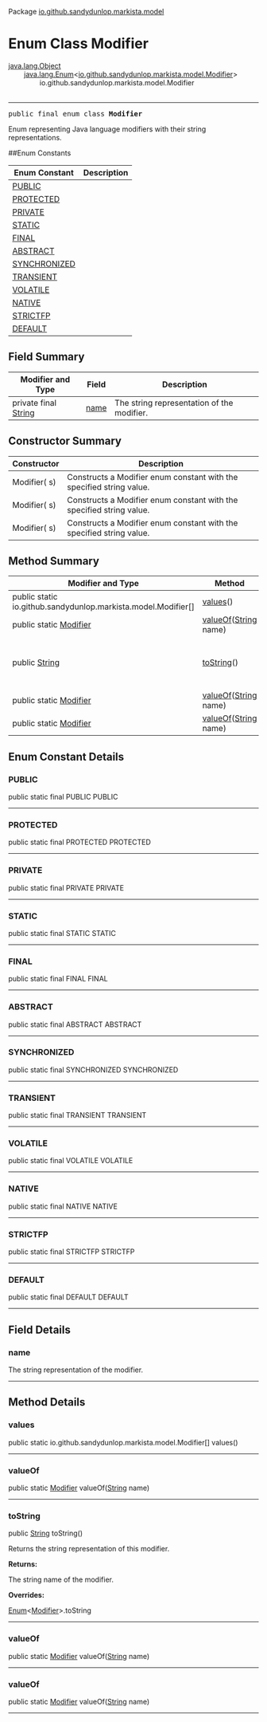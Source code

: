 Package [io.github.sandydunlop.markista.model](index.md)

# Enum Class Modifier
[java.lang.Object](https://docs.oracle.com/en/java/javase/24/docs/api/java.base/java/lang/Object.html)<br/>
        [java.lang.Enum](https://docs.oracle.com/en/java/javase/24/docs/api/java.base/java/lang/Enum.html)<[io.github.sandydunlop.markista.model.Modifier](Modifier.md)><br/>
                io.github.sandydunlop.markista.model.Modifier<br/>
<br/>

----

<span style="font-family: monospace;">public final enum class __Modifier__</span>

Enum representing Java language modifiers with their string 
representations.


##Enum Constants

| Enum Constant                 | Description |
|-------------------------------|-------------|
| [PUBLIC](#public)             |             |
| [PROTECTED](#protected)       |             |
| [PRIVATE](#private)           |             |
| [STATIC](#static)             |             |
| [FINAL](#final)               |             |
| [ABSTRACT](#abstract)         |             |
| [SYNCHRONIZED](#synchronized) |             |
| [TRANSIENT](#transient)       |             |
| [VOLATILE](#volatile)         |             |
| [NATIVE](#native)             |             |
| [STRICTFP](#strictfp)         |             |
| [DEFAULT](#default)           |             |

## Field Summary

| Modifier and Type                                                                                          | Field         | Description                                |
|------------------------------------------------------------------------------------------------------------|---------------|--------------------------------------------|
| private final [String](https://docs.oracle.com/en/java/javase/24/docs/api/java.base/java/lang/String.html) | [name](#name) | The string representation of the modifier. |

## Constructor Summary

| Constructor  | Description                                                          |
|--------------|----------------------------------------------------------------------|
| Modifier( s) | Constructs a Modifier enum constant with the specified string value. |
| Modifier( s) | Constructs a Modifier enum constant with the specified string value. |
| Modifier( s) | Constructs a Modifier enum constant with the specified string value. |

## Method Summary

| Modifier and Type                                                                                   | Method                                                                                                                 | Description                                         |
|-----------------------------------------------------------------------------------------------------|------------------------------------------------------------------------------------------------------------------------|-----------------------------------------------------|
| public static io.github.sandydunlop.markista.model.Modifier\[]                                      | [values](#values)()                                                                                                    |                                                     |
| public static [Modifier](Modifier.md)                                                               | [valueOf](#valueof)([String](https://docs.oracle.com/en/java/javase/24/docs/api/java.base/java/lang/String.html) name) |                                                     |
| public [String](https://docs.oracle.com/en/java/javase/24/docs/api/java.base/java/lang/String.html) | [toString](#tostring)()                                                                                                | Returns the string representation of this modifier. |
| public static [Modifier](Modifier.md)                                                               | [valueOf](#valueof)([String](https://docs.oracle.com/en/java/javase/24/docs/api/java.base/java/lang/String.html) name) |                                                     |
| public static [Modifier](Modifier.md)                                                               | [valueOf](#valueof)([String](https://docs.oracle.com/en/java/javase/24/docs/api/java.base/java/lang/String.html) name) |                                                     |

## Enum Constant Details

### PUBLIC

public static final PUBLIC PUBLIC




---

### PROTECTED

public static final PROTECTED PROTECTED




---

### PRIVATE

public static final PRIVATE PRIVATE




---

### STATIC

public static final STATIC STATIC




---

### FINAL

public static final FINAL FINAL




---

### ABSTRACT

public static final ABSTRACT ABSTRACT




---

### SYNCHRONIZED

public static final SYNCHRONIZED SYNCHRONIZED




---

### TRANSIENT

public static final TRANSIENT TRANSIENT




---

### VOLATILE

public static final VOLATILE VOLATILE




---

### NATIVE

public static final NATIVE NATIVE




---

### STRICTFP

public static final STRICTFP STRICTFP




---

### DEFAULT

public static final DEFAULT DEFAULT




---


## Field Details

### name

The string representation of the modifier.


---


## Method Details

### values

public static io.github.sandydunlop.markista.model.Modifier\[] values()




---

### valueOf

public static [Modifier](Modifier.md) valueOf([String](https://docs.oracle.com/en/java/javase/24/docs/api/java.base/java/lang/String.html) name)




---

### toString

public [String](https://docs.oracle.com/en/java/javase/24/docs/api/java.base/java/lang/String.html) toString()

Returns the string representation of this modifier.

**Returns:**

The string name of the modifier.

**Overrides:**

[Enum](https://docs.oracle.com/en/java/javase/24/docs/api/java.base/java/lang/Enum.html)<[Modifier](Modifier.md)>.toString


---

### valueOf

public static [Modifier](Modifier.md) valueOf([String](https://docs.oracle.com/en/java/javase/24/docs/api/java.base/java/lang/String.html) name)




---

### valueOf

public static [Modifier](Modifier.md) valueOf([String](https://docs.oracle.com/en/java/javase/24/docs/api/java.base/java/lang/String.html) name)




---

